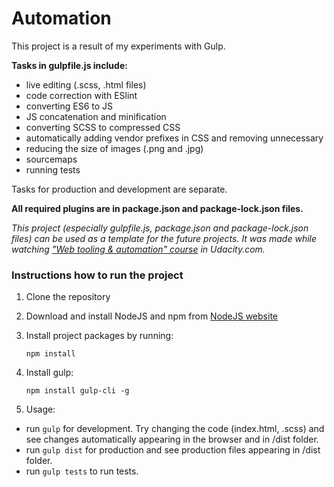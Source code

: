 # Automation

This project is a result of my experiments with Gulp.

**Tasks in gulpfile.js include:**

* live editing (.scss, .html files)
* code correction with ESlint
* converting ES6 to JS
* JS concatenation and minification
* converting SCSS to compressed CSS
* automatically adding vendor prefixes in CSS and removing unnecessary
* reducing the size of images (.png and .jpg)
* sourcemaps
* running tests

Tasks for production and development are separate.

**All required plugins are in package.json and package-lock.json files.**


*This project (especially gulpfile.js, package.json and package-lock.json files) can be used 
as a template for the future projects. 
It was made while watching ["Web tooling & automation" course](https://www.udacity.com/course/web-tooling-automation--ud892) in Udacity.com.*

### Instructions how to run the project

1. Clone the repository
2. Download and install NodeJS and npm from [NodeJS website](https://nodejs.org/en/)
3. Install project packages by running:

    ```npm install```   
4. Install gulp:

    ```npm install gulp-cli -g```
5. Usage:
  * run ```gulp``` for development. Try changing the code (index.html, .scss) and see changes automatically appearing in the browser and in /dist folder.
  * run ```gulp dist``` for production and see production files appearing in /dist folder.
  * run ```gulp tests``` to run tests.
